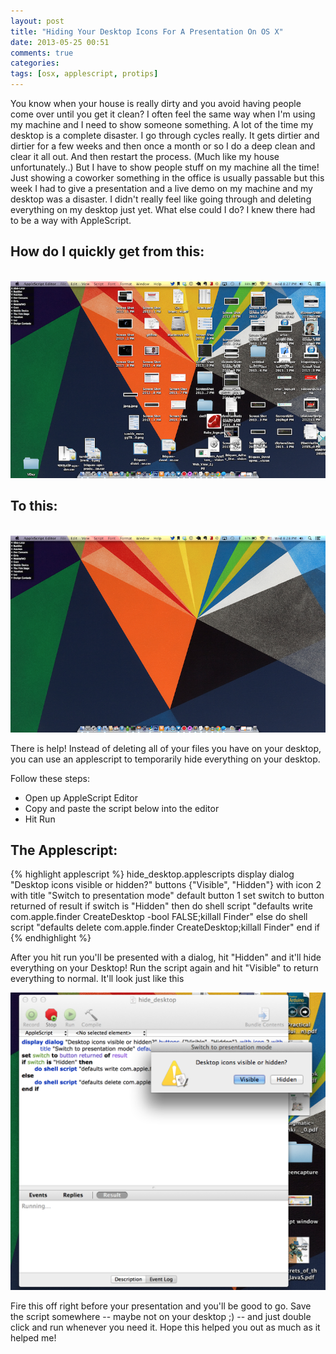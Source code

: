 ```yaml
---
layout: post
title: "Hiding Your Desktop Icons For A Presentation On OS X"
date: 2013-05-25 00:51
comments: true
categories:
tags: [osx, applescript, protips]
---
```


You know when your house is really dirty and you avoid having people come over until you get it clean? I often feel the same way when I'm using my machine and I need to show someone something. A lot of the time my desktop is a complete disaster. I go through cycles really. It gets dirtier and dirtier for a few weeks and then once a month or so I do a deep clean and clear it all out. And then restart the process. <!--more-->(Much like my house unfortunately..) But I have to show people stuff on my machine all the time! Just showing a coworker something in the office is usually passable but this week I had to give a presentation and a live demo on my machine and my desktop was a disaster. I didn't really feel like going through and deleting everything on my desktop just yet. What else could I do? I knew there had to be a way with AppleScript.

## How do I quickly get from this:
<br />
<img src="/assets/images/hidingicons/before.png" />

## To this:
<br />
<img src="/assets/images/hidingicons/after.png" />

There is help! Instead of deleting all of your files you have on your desktop, you can use an applescript to temporarily hide everything on your desktop.

Follow these steps:

* Open up AppleScript Editor
* Copy and paste the script below into the editor
* Hit Run

## The Applescript:

{% highlight applescript %} hide_desktop.applescripts
display dialog "Desktop icons visible or hidden?" buttons {"Visible", "Hidden"} with icon 2 with title "Switch to presentation mode" default button 1
set switch to button returned of result
if switch is "Hidden" then
  do shell script "defaults write com.apple.finder CreateDesktop -bool FALSE;killall Finder"
else
  do shell script "defaults delete com.apple.finder CreateDesktop;killall Finder"
end if
{% endhighlight %}

After you hit run you'll be presented with a dialog, hit "Hidden" and it'll hide everything on your Desktop! Run the script again and hit "Visible" to return everything to normal. It'll look just like this

<img src="/assets/images/hidingicons/runninghidescript.png" />

Fire this off right before your presentation and you'll be good to go. Save the script somewhere -- maybe not on your desktop ;) -- and just double click and run whenever you need it. Hope this helped you out as much as it helped me!
